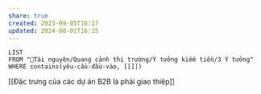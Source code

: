 ```yaml
---
share: true
created: 2023-09-05T16:17
updated: 2024-08-01T16:15
---
```

```dataview
LIST
FROM "📜Tài nguyên/Quang cảnh thị trường/Ý tưởng kiếm tiền/3 Ý tưởng" 
WHERE contains(yêu-cầu-đầu-vào, [[]])
```

[[Đặc trưng của các dự án B2B là phải giao thiệp]]